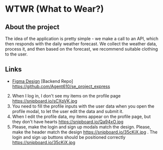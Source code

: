 # WTWR (What to Wear?)

## About the project

The idea of the application is pretty simple - we make a call to an API, which then responds with the daily weather forecast. We collect the weather data, process it, and then based on the forecast, we recommend suitable clothing to the user.

## Links

- [Figma Design](https://www.figma.com/file/DTojSwldenF9UPKQZd6RRb/Sprint-10%3A-WTWR)
  [Backend Repo]
  https://github.com/Agent610/se_project_express

2. When I log in, I don't see my items on the profile page https://snipboard.io/sCXpVK.jpg
3. You need to fill the profile inputs with the user data when you open the profile modal, to let the user edit the data and submit it.
4. When I edit the profile data, my items appear on the profile page, but they don't have hearts https://snipboard.io/Qa94xO.jpg
5. Please, make the login and sign up modals match the design. Please, make the header match the design https://snipboard.io/35cKiX.jpg . The login and sign up buttons should be positioned correctly https://snipboard.io/35cKiX.jpg

